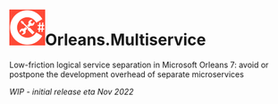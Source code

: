 # <img src="img/CSharp-Toolkit-Icon.png" alt="Backend Toolkit" width="64px" />Orleans.Multiservice
Low-friction logical service separation in Microsoft Orleans 7: avoid or postpone the development overhead of separate microservices

*WIP - initial release eta Nov 2022*
